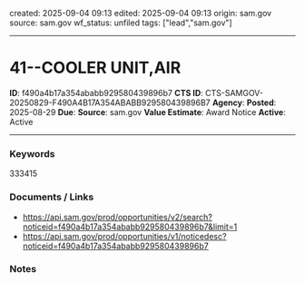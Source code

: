 created: 2025-09-04 09:13
edited: 2025-09-04 09:13
origin: sam.gov
source: sam.gov
wf_status: unfiled
tags: ["lead","sam.gov"]

---

# 41--COOLER UNIT,AIR

**ID**: f490a4b17a354ababb929580439896b7
**CTS ID**: CTS-SAMGOV-20250829-F490A4B17A354ABABB929580439896B7
**Agency**: 
**Posted**: 2025-08-29
**Due**: 
**Source**: sam.gov
**Value Estimate**: Award Notice
**Active**: Active

---

### Keywords
333415

### Documents / Links
- <https://api.sam.gov/prod/opportunities/v2/search?noticeid=f490a4b17a354ababb929580439896b7&limit=1>
- <https://api.sam.gov/prod/opportunities/v1/noticedesc?noticeid=f490a4b17a354ababb929580439896b7>

### Notes

